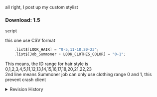 all right, I post up my custom stylist

### Download: 1.5
script


this one use CSV format

```c
	.list$[LOOK_HAIR] = "0-5,11-18,20-23";
	.list$[Job_Summoner + LOOK_CLOTHES_COLOR] = "0-1";
 ```

This means, the ID range for hair style is 0,1,2,3,4,5,11,12,13,14,15,16,17,18,20,21,22,23  
2nd line means Summoner job can only use clothing range 0 and 1, this prevent crash client

<details>
<summary>Revision History</summary>

1.0 - script
- there is a bug on Euphy's stylist npc, the style number should start with 0, but his script always start with 1
- and the naming sense very bad, .@style and .@styles, should be avoided

1.1 - script
- allow blacklist certain styles

1.2 - script
- change from blacklist into CSV format, this one is understood by many

1.3 - script
- add Job_Summoner, to prevent client crash from invalid cloth color

1.4 - script
- add 3rd job body style change

1.5 - script
- fix a bug if the player start with style number 510, the server throw you infinite loop error
</details>
